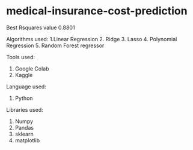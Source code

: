 # medical-insurance-cost-prediction

Best Rsquares value 0.8801

Algorithms used:
1.Linear Regression
2. Ridge
3. Lasso
4. Polynomial Regression
5. Random Forest regressor

Tools used:
1. Google Colab
2. Kaggle

Language used:
1. Python

Libraries used:
1. Numpy
2. Pandas
3. sklearn
4. matplotlib

